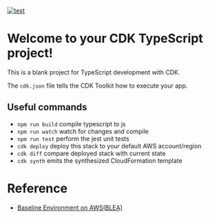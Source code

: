 [![test](https://github.com/ks6088ts/handson-cdk/workflows/test/badge.svg)](https://github.com/ks6088ts/handson-cdk/actions/workflows/test.yml)

# Welcome to your CDK TypeScript project!

This is a blank project for TypeScript development with CDK.

The `cdk.json` file tells the CDK Toolkit how to execute your app.

## Useful commands

- `npm run build` compile typescript to js
- `npm run watch` watch for changes and compile
- `npm run test` perform the jest unit tests
- `cdk deploy` deploy this stack to your default AWS account/region
- `cdk diff` compare deployed stack with current state
- `cdk synth` emits the synthesized CloudFormation template

# Reference

- [Baseline Environment on AWS(BLEA)](https://github.com/aws-samples/baseline-environment-on-aws)
